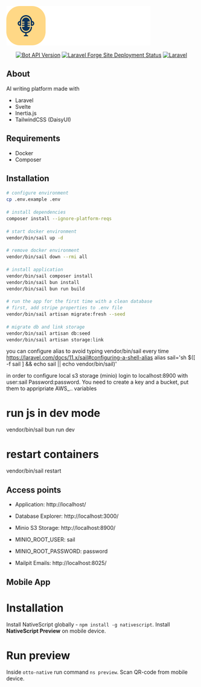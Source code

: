 [![OTTO Story](/resources/src/assets/img/logo-row.svg)](https://ottostory.com/)

<p align="center">
<a href="https://www.figma.com/file/n9LiFWc7R2tCtpwPqgHkwU/OttoStory"><img src="https://img.shields.io/badge/Figma-blue?logo=figma" alt="Bot API Version"></a>
<a href="https://forge.laravel.com/servers/702931/sites/2048436"><img src="https://img.shields.io/endpoint?url=https%3A%2F%2Fforge.laravel.com%2Fsite-badges%2F8fec8d98-905f-4819-a383-c331aab09963&style=flat" alt="Laravel Forge Site Deployment Status"></a>
<a href="https://github.com/westacks/otto/actions/workflows/laravel.yml"><img src="https://github.com/westacks/otto/actions/workflows/laravel.yml/badge.svg" alt="Laravel"></a>
</p>

## About

AI writing platform made with

-   Laravel
-   Svelte
-   Inertia.js
-   TailwindCSS (DaisyUI)

## Requirements

-   Docker
-   Composer

## Installation

```sh
# configure environment
cp .env.example .env

# install dependencies
composer install --ignore-platform-reqs

# start docker environment
vendor/bin/sail up -d

# remove docker environment
vendor/bin/sail down --rmi all

# install application
vendor/bin/sail composer install
vendor/bin/sail bun install
vendor/bin/sail bun run build

# run the app for the first time with a clean database
# first, add stripe properties to .env file
vendor/bin/sail artisan migrate:fresh --seed

# migrate db and link storage
vendor/bin/sail artisan db:seed
vendor/bin/sail artisan storage:link
```

you can configure alias to avoid typing vendor/bin/sail every time
https://laravel.com/docs/11.x/sail#configuring-a-shell-alias
alias sail='sh $([ -f sail ] && echo sail || echo vendor/bin/sail)'

in order to configure local s3 storage (minio) login to localhost:8900 with user:sail Password:password. You need to create a key and a bucket, put them to appripriate AWS_.. variables

# run js in dev mode 
vendor/bin/sail bun run dev

# restart containers
vendor/bin/sail restart

## Access points

-   Application: http://localhost/
-   Database Explorer: http://localhost:3000/
-   Minio S3 Storage: http://localhost:8900/
  - MINIO_ROOT_USER: sail
  - MINIO_ROOT_PASSWORD: password

-   Mailpit Emails: http://localhost:8025/

## Mobile App

# Installation
Install NativeScript globally - `npm install -g nativescript`.
Install **NativeScript Preview** on mobile device.

# Run preview
Inside `otto-native` run command `ns preview`. Scan QR-code from mobile device.
